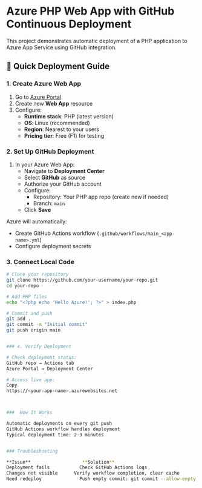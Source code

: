 # Azure PHP Web App with GitHub Continuous Deployment

This project demonstrates automatic deployment of a PHP application to Azure App Service using GitHub integration.

## 🚀 Quick Deployment Guide

### 1. Create Azure Web App
1. Go to [Azure Portal](https://portal.azure.com/)
2. Create new **Web App** resource
3. Configure:
   - **Runtime stack**: PHP (latest version)
   - **OS**: Linux (recommended)
   - **Region**: Nearest to your users
   - **Pricing tier**: Free (F1) for testing

### 2. Set Up GitHub Deployment
1. In your Azure Web App:
   - Navigate to **Deployment Center**
   - Select **GitHub** as source
   - Authorize your GitHub account
   - Configure:
     - Repository: Your PHP app repo (create new if needed)
     - Branch: `main`
   - Click **Save**

Azure will automatically:
- Create GitHub Actions workflow (`.github/workflows/main_<app-name>.yml`)
- Configure deployment secrets

### 3. Connect Local Code
```bash
# Clone your repository
git clone https://github.com/your-username/your-repo.git
cd your-repo

# Add PHP files
echo "<?php echo 'Hello Azure!'; ?>" > index.php

# Commit and push
git add .
git commit -m "Initial commit"
git push origin main


### 4. Verify Deployment

# Check deployment status:
GitHub repo → Actions tab
Azure Portal → Deployment Center

# Access live app:
Copy
https://<your-app-name>.azurewebsites.net



###  How It Works

Automatic deployments on every git push
GitHub Actions workflow handles deployment
Typical deployment time: 2-3 minutes


### Troubleshooting

**Issue**                   **Solution**
Deployment fails	       Check GitHub Actions logs
Changes not visible	     Verify workflow completion, clear cache
Need redeploy	           Push empty commit: git commit --allow-empty -m "Redeploy"
